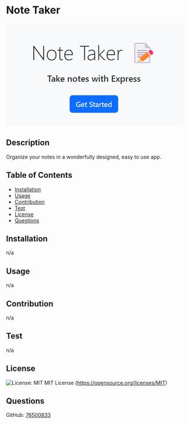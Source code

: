
  # Note Taker
  ![Alt text](image.png)
  ## Description
  Organize your notes in a wonderfully designed, easy to use app.
  
  ## Table of Contents
  - [Installation](#installation)
  - [Usage](#usage)
  - [Contribution](#contribution)
  - [Test](#test)
  - [License](#license)
  - [Questions](#questions)
  
  ## Installation
  n/a
  
  ## Usage
  n/a
  
  ## Contribution
  n/a
  
  ## Test
  n/a
  
  ## License
  ![License: MIT](https://img.shields.io/badge/License-MIT-yellow.svg) MIT License (https://opensource.org/licenses/MIT)
  
  ## Questions
  GitHub: [76500833](https://github.com/76500833)
  